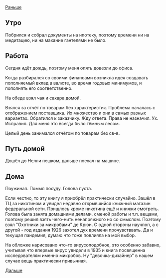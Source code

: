 [Раньше](2020.06.03.md)  
## Утро
Побрился и собрал документы на ипотеку, поэтому времени ни на медитацию, ни на махание гантелями не было.
## Работа
Сегдня идёт дождь, поэтому меня опять довезли до офиса.

Когда разбирался со своими финансами возникла идея создавать пополняемый вклад в валюте, во время годовых минимумов, и пополнять его соответственно.

На обеде взял чая и сахара домой.

Взялся за отчёт по товарам без характеристик. Проблема началась с отображением поставщика. Их множество и они в самых разных вариантах. Обратился к заказчику. Жду ответа.
Права не назначил. Ух. Исправил. Для меня это всегда было тёмным лесом.

Целый день занимался отчётом по товарам без св-в.
## Путь домой
Дошёл до Нелли пешком, дальше поехал на машине.
## Дома
Поужинал. Помыл посуду. Голова пуста.

Если честно, то эту книгу я приобрёл практически случайно. Зашёл в ТЦ за никотином и увидел недавно открывшийся книжный магазин федеральной сети. Пришлось кроме никотина ещё и книжки смотреть.  
Голова была занята домашними делами, сменой работы и т.п. вещами, поэтому решил взять чего-нить ненапряжного но со смыслом. Поэтому взял "Охотники за микробами" де Крюи. С одной стороны научпоп, а с другой - год издания 1926 захотел дух времени прочувстввать. Да и текущая пандемия, думаю что тоже повлияла на мой выбор.
 
На обложке нарисовано что-то вирусоподобное, это особенно забавно, учитывая что впервые вирус увидели в 1935 и книга посвященна исследователям именно микробов. Ну "девочка-дизайнер" в нашем случае вещь практически привычная.

[Дальше](2020.06.05.md)